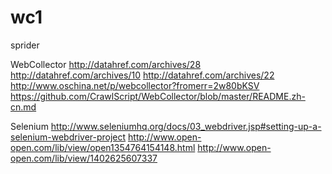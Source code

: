 # wc1
sprider

WebCollector
http://datahref.com/archives/28
http://datahref.com/archives/10
http://datahref.com/archives/22
http://www.oschina.net/p/webcollector?fromerr=2w80bKSV
https://github.com/CrawlScript/WebCollector/blob/master/README.zh-cn.md

Selenium
http://www.seleniumhq.org/docs/03_webdriver.jsp#setting-up-a-selenium-webdriver-project
http://www.open-open.com/lib/view/open1354764154148.html
http://www.open-open.com/lib/view/1402625607337